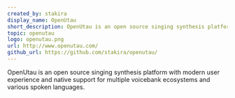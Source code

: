 ```yaml
---
created_by: stakira
display_name: OpenUtau
short_description: OpenUtau is an open source singing synthesis platform.
topic: openutau
logo: openutau.png
url: http://www.openutau.com/
github_url: https://github.com/stakira/openutau/
---
```

OpenUtau is an open source singing synthesis platform with modern user experience and native support for multiple voicebank ecosystems and various spoken languages. 
